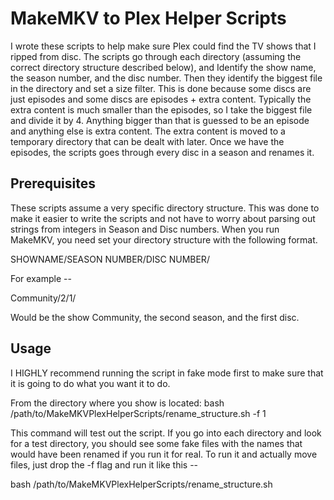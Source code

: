# MakeMKV to Plex Helper Scripts

I wrote these scripts to help make sure Plex could find the TV shows that I ripped from disc.   The scripts go through each directory (assuming the correct directory structure described below), and Identify the show name, the season number, and the disc number.  Then they identify the biggest file in the directory and set a size filter.  This is done because some discs are just episodes and some discs are episodes + extra content.  Typically the extra content is much smaller than the episodes, so I take the biggest file and divide it by 4.  Anything bigger than that is guessed to be an episode and anything else is extra content.   The extra content is moved to a temporary directory that can be dealt with later.  Once we have the episodes, the scripts goes through every disc in a season and renames it.


## Prerequisites

These scripts assume a very specific directory structure.  This was done to make it easier to write the scripts and not have to worry about parsing out strings from integers in Season and Disc numbers.  When you run MakeMKV, you need set your directory structure with the following format.

SHOWNAME/SEASON NUMBER/DISC NUMBER/

For example --

Community/2/1/

Would be the show Community, the second season, and the first disc.

## Usage

I HIGHLY recommend running the script in fake mode first to make sure that it is going to do what you want it to do.

From the directory where you show is located:
bash /path/to/MakeMKVPlexHelperScripts/rename_structure.sh -f 1

This command will test out the script.  If you go into each directory and look for a test directory, you should see some fake files with the names that would have been renamed if you run it for real.
To run it and actually move files, just drop the -f flag and run it like this --

bash /path/to/MakeMKVPlexHelperScripts/rename_structure.sh
